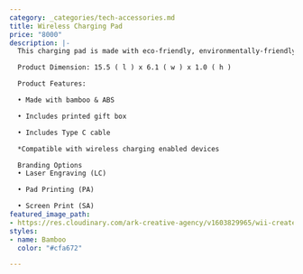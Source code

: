 ```yaml
---
category: _categories/tech-accessories.md
title: Wireless Charging Pad
price: "8000"
description: |-
  This charging pad is made with eco-friendly, environmentally-friendly and renewable bamboo for strength and durability. It has a natural finish for a clean, modern design that will work perfectly well with your home/ office decor.

  Product Dimension: 15.5 ( l ) x 6.1 ( w ) x 1.0 ( h )

  Product Features:

  • Made with bamboo & ABS

  • Includes printed gift box

  • Includes Type C cable

  *Compatible with wireless charging enabled devices

  Branding Options
  • Laser Engraving (LC)

  • Pad Printing (PA)

  • Screen Print (SA)
featured_image_path:
- https://res.cloudinary.com/ark-creative-agency/v1603829965/wii-create/uploads/TECH-5135-NO-LOGO_default_s4cxaq.png
styles:
- name: Bamboo
  color: "#cfa672"

---
```

